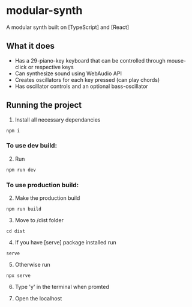 # modular-synth

A modular synth built on [TypeScript] and [React]

## What it does

- Has a 29-piano-key keyboard that can be controlled through mouse-click or respective keys
- Can synthesize sound using WebAudio API
- Creates oscillators for each key pressed (can play chords)
- Has oscillator controls and an optional bass-oscillator

## Running the project

1. Install all necessary dependancies

```
npm i
```

### To use dev build:

2. Run

```
npm run dev
```

### To use production build:

2. Make the production build

```
npm run build
```

3. Move to /dist folder

```
cd dist
```

4. If you have [serve] package installed run

```
serve
```

5. Otherwise run

```
npx serve
```

6. Type 'y' in the terminal when promted

7. Open the localhost
